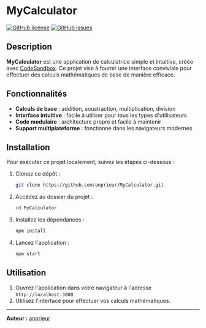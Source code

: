 # MyCalculator

[![GitHub license](https://img.shields.io/github/license/anprieur/MyCalculator)](https://github.com/anprieur/MyCalculator/blob/main/LICENSE)
[![GitHub issues](https://img.shields.io/github/issues/anprieur/MyCalculator)](https://github.com/anprieur/MyCalculator/issues)

## Description

**MyCalculator** est une application de calculatrice simple et intuitive, créée avec [CodeSandbox](https://codesandbox.io/). Ce projet vise à fournir une interface conviviale pour effectuer des calculs mathématiques de base de manière efficace.

## Fonctionnalités

- **Calculs de base** : addition, soustraction, multiplication, division
- **Interface intuitive** : facile à utiliser pour tous les types d'utilisateurs
- **Code modulaire** : architecture propre et facile à maintenir
- **Support multiplateforme** : fonctionne dans les navigateurs modernes

## Installation

Pour exécuter ce projet localement, suivez les étapes ci-dessous :

1. Clonez ce dépôt :
   ```bash
   git clone https://github.com/anprieur/MyCalculator.git
   ```
2. Accédez au dossier du projet :
   ```bash
   cd MyCalculator
   ```
3. Installez les dépendances :
   ```bash
   npm install
   ```
4. Lancez l'application :
   ```bash
   npm start
   ```

## Utilisation

1. Ouvrez l'application dans votre navigateur à l'adresse `http://localhost:3000`.
2. Utilisez l'interface pour effectuer vos calculs mathématiques.


---

**Auteur :** [anprieur](https://github.com/anprieur)
